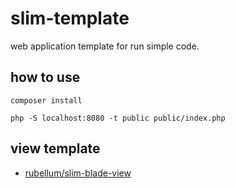 # slim-template
web application template for run simple code.

## how to use
`composer install`

`php -S localhost:8080 -t public public/index.php`

## view template
- [rubellum/slim-blade-view](https://github.com/rubellum/Slim-Blade-View)

